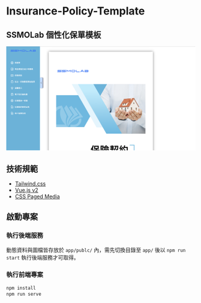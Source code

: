 # Insurance-Policy-Template

## SSMOLab 個性化保單模板

![image](https://github.com/SSMOLab-Joshua/Insurance-Policy-Template/blob/main/document/img/doc-cover-img.png)

## 技術規範
- [Tailwind.css](https://tailwindcss.com/)
- [Vue.js v2](https://v2.vuejs.org/)
- [CSS Paged Media](https://www.w3.org/TR/css-page-3/)



## 啟動專案

### 執行後端服務

動態資料與圖檔皆存放於 `app/publc/` 內，需先切換目錄至 `app/` 後以 `npm run start` 執行後端服務才可取得。

### 執行前端專案

```
npm install
npm run serve
```
